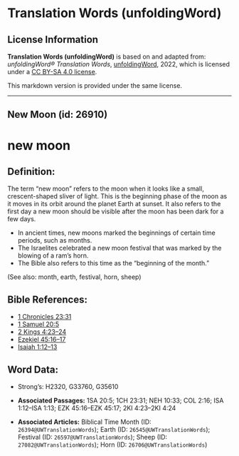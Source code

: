 # Translation Words (unfoldingWord)

## License Information

**Translation Words (unfoldingWord)** is based on and adapted from: _unfoldingWord® Translation Words_, [unfoldingWord](https://unfoldingword.org/utw), 2022, which is licensed under a [CC BY-SA 4.0 license](https://creativecommons.org/licenses/by-sa/4.0/legalcode.en).

This markdown version is provided under the same license.



--------------------------------

## New Moon (id: 26910)

new moon
========

Definition:
-----------

The term “new moon” refers to the moon when it looks like a small, crescent\-shaped sliver of light. This is the beginning phase of the moon as it moves in its orbit around the planet Earth at sunset. It also refers to the first day a new moon should be visible after the moon has been dark for a few days.

* In ancient times, new moons marked the beginnings of certain time periods, such as months.
* The Israelites celebrated a new moon festival that was marked by the blowing of a ram’s horn.
* The Bible also refers to this time as the “beginning of the month.”

(See also: month, earth, festival, horn, sheep)

Bible References:
-----------------

* [1 Chronicles 23:31](https://ref.ly/1Chr23:31)
* [1 Samuel 20:5](https://ref.ly/1Sam20:5)
* [2 Kings 4:23–24](https://ref.ly/2Kgs4:23-2Kgs4:24)
* [Ezekiel 45:16–17](https://ref.ly/Ezek45:16-Ezek45:17)
* [Isaiah 1:12–13](https://ref.ly/Isa1:12-Isa1:13)

Word Data:
----------

* Strong’s: H2320, G33760, G35610

* **Associated Passages:** 1SA 20:5; 1CH 23:31; NEH 10:33; COL 2:16; ISA 1:12–ISA 1:13; EZK 45:16–EZK 45:17; 2KI 4:23–2KI 4:24
* **Associated Articles:** Biblical Time Month (ID: `26394@UWTranslationWords`); Earth (ID: `26545@UWTranslationWords`); Festival (ID: `26597@UWTranslationWords`); Sheep (ID: `27082@UWTranslationWords`); Horn (ID: `26706@UWTranslationWords`)

